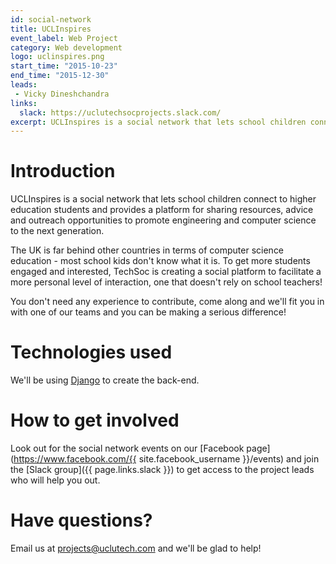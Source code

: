 ```yaml
---
id: social-network
title: UCLInspires
event_label: Web Project
category: Web development
logo: uclinspires.png
start_time: "2015-10-23"
end_time: "2015-12-30"
leads:
 - Vicky Dineshchandra
links:
  slack: https://uclutechsocprojects.slack.com/
excerpt: UCLInspires is a social network that lets school children connect to higher education students and provides a platform for sharing resources, advice and outreach opportunities to promote engineering and computer science to the next generation.
---
```


# Introduction

UCLInspires is a social network that lets school children connect to higher education students and provides a platform for sharing resources, advice and outreach opportunities to promote engineering and computer science to the next generation.

The UK is far behind other countries in terms of computer science education - most school kids don't know what it is. To get more students engaged and interested, TechSoc is creating a social platform to facilitate a more personal level of interaction, one that doesn't rely on school teachers!

You don't need any experience to contribute, come along and we'll fit you in with one of our teams and you can be making a serious difference!

# Technologies used

We'll be using [Django](https://www.djangoproject.com/) to create the back-end.

# How to get involved

Look out for the social network events on our [Facebook page](https://www.facebook.com/{{ site.facebook_username }}/events) and join the [Slack group]({{ page.links.slack }}) to get access to the project leads who will help you out.

# Have questions?

Email us at <projects@uclutech.com> and we'll be glad to help!
